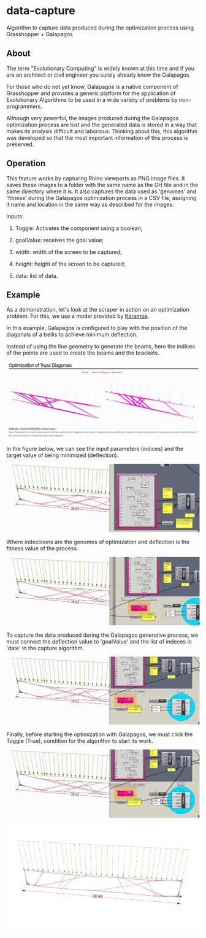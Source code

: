 # data-capture

Algorithm to capture data produced during the optimization process using Grasshopper + Galapagos

## About

The term "Evolutionary Computing" is widely known at this time and if you are an architect or civil engineer you surely already know the Galapagos.

For those who do not yet know, Galapagos is a native component of Grasshopper and provides a generic platform for the application of Evolutionary Algorithms to be used in a wide variety of problems by non-programmers.

Although very powerful, the images produced during the Galapagos optimization process are lost and the generated data is stored in a way that makes its analysis difficult and laborious. Thinking about this, this algorithm was developed so that the most important information of this process is preserved.

## Operation

This feature works by capturing Rhino viewports as PNG image files. It saves these images to a folder with the same name as the GH file and in the same directory where it is. It also captures the data used as 'genomes' and 'fitness' during the Galapagos optimization process in a CSV file, assigning it name and location in the same way as described for the images.

Inputs:

1. Toggle: Activates the component using a boolean;

2. goalValue: receives the goal value;

3. width: width of the screen to be captured;

4. height: height of the screen to be captured;

5. data: list of data.

## Example

As a demonstration, let's look at the scraper in action on an optimization problem. For this, we use a model provided by [Karamba](https://www.karamba3d.com/examples/simple/optimization-of-truss-diagonals/).

In this example, Galapagos is configured to play with the position of the diagonals of a trellis to achieve minimum deflection.

Instead of using the line geometry to generate the beams, here the indices of the points are used to create the beams and the brackets.

![](images/01.gif)

In the figure below, we can see the input parameters (indices) and the target value of being minimized (deflection).

![](images/02.gif)

Where indecisions are the genomes of optimization and deflection is the fitness value of the process.

![](images/03.gif)

To capture the data produced during the Galapagos generative process, we must connect the deflection value to 'goalValue' and the list of indeces in 'date' in the capture algorithm.

![](images/04.gif)

Finally, before starting the optimization with Galapagos, we must click the Toggle (True), condition for the algorithm to start its work.

![](images/05.gif)

![](images/06.gif)
